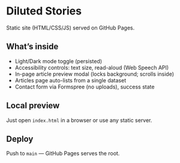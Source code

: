 # Diluted Stories

Static site (HTML/CSS/JS) served on GitHub Pages.

## What’s inside

- Light/Dark mode toggle (persisted)
- Accessibility controls: text size, read-aloud (Web Speech API)
- In-page article preview modal (locks background; scrolls inside)
- Articles page auto-lists from a single dataset
- Contact form via Formspree (no uploads), success state

## Local preview

Just open `index.html` in a browser or use any static server.

## Deploy

Push to `main` — GitHub Pages serves the root.
